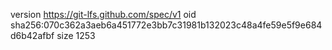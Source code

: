 version https://git-lfs.github.com/spec/v1
oid sha256:070c362a3aeb6a451772e3bb7c31981b132023c48a4fe59e5f9e684d6b42afbf
size 1253
